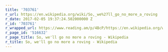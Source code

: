 ```yaml
---
title: '703761'
r_url: https://en.wikipedia.org/wiki/So,_we%27ll_go_no_more_a_roving
r_date: 2017-02-05 19:37:24.502000000 Z
r_id: '703761'
r_wrapped_url: https://www.reading.am/p/4BcP/https://en.wikipedia.org/wiki/So,_we%27ll_go_no_more_a_roving
r_page_id: '516632'
r_page_title: So, we'll go no more a roving - Wikipedia
r_title: So, we'll go no more a roving - Wikipedia
---
```


